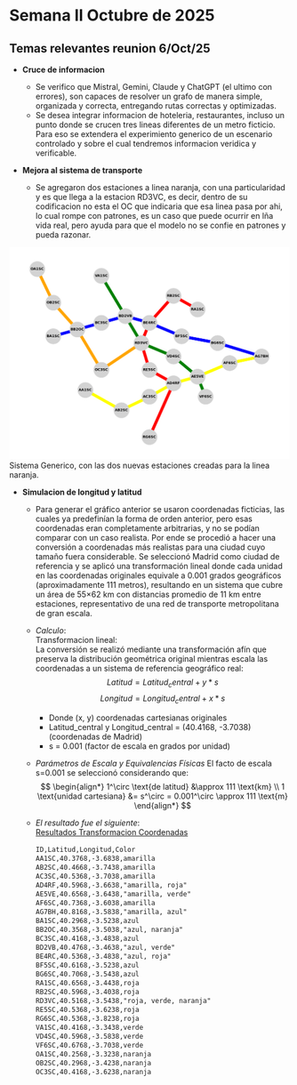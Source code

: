 # Semana II  Octubre de 2025 

## Temas relevantes reunion 6/Oct/25

- **Cruce de informacion**
    - Se verifico que Mistral, Gemini, Claude y ChatGPT (el ultimo con errores), son capaces de resolver un grafo de 
manera simple, organizada y correcta, entregando rutas correctas y optimizadas.
    - Se desea integrar informacion de hoteleria, restaurantes, incluso un punto donde se crucen tres lineas diferentes de un
metro ficticio. Para eso se extendera el experimiento generico de un escenario controlado y sobre el cual tendremos informacion veridica y
verificable.

- **Mejora al sistema de transporte**
    - Se agregaron dos estaciones a linea naranja, con una particularidad y es que llega a la estacion RD3VC, es decir, dentro de su
codificacion no esta el OC que indicaria que esa linea pasa por ahi, lo cual rompe con patrones, es un caso que puede ocurrir en lña vida real, pero ayuda
para que el modelo no se confie en patrones y pueda razonar.

![Sistema Generico](sistema_generico.png "Sistema Generico")
Sistema Generico, con las dos nuevas estaciones creadas para la linea naranja.

- **Simulacion de longitud y latitud**
    - Para generar el gráfico anterior se usaron coordenadas ficticias, las cuales ya predefinían la forma de orden anterior, pero esas coordenadas 
eran completamente arbitrarias, y no se podían comparar con un caso realista. Por ende se procedió a hacer una conversión a coordenadas más realistas 
para una ciudad cuyo tamaño fuera considerable. Se seleccionó Madrid como ciudad de referencia y se aplicó una transformación lineal donde cada unidad 
en las coordenadas originales equivale a 0.001 grados geográficos (aproximadamente 111 metros), resultando en un sistema que cubre un área de 55×62 km 
con distancias promedio de 11 km entre estaciones, representativo de una red de transporte metropolitana de gran escala.
    - *Calculo*:  
  Transformacion lineal:  
  La conversión se realizó mediante una transformación afín que preserva la distribución geométrica original mientras escala las coordenadas a un sistema 
de referencia geográfico real:
      $$ Latitud = Latitud_central + y * s $$
      $$ Longitud = Longitud_central + x * s $$
        - Donde (x, y) coordenadas cartesianas originales
        - Latitud_central y Longitud_central = (40.4168, -3.7038) (coordenadas de Madrid)
        - s = 0.001 (factor de escala en grados por unidad)
    - *Parámetros de Escala y Equivalencias Físicas*
  El facto de escala s=0.001 se seleccionó considerando que:
  $$
\begin{align*}
1^\circ \text{de latitud} &\approx 111 \text{km} \\
1 \text{unidad cartesiana} &= s^\circ = 0.001^\circ \approx 111 \text{m}
\end{align*}
$$
    - *El resultado fue el siguiente*:  
  [Resultados Transformacion Coordenadas](estaciones_sistema.csv)

        ```
        ID,Latitud,Longitud,Color
        AA1SC,40.3768,-3.6838,amarilla
        AB2SC,40.4668,-3.7438,amarilla
        AC3SC,40.5368,-3.7038,amarilla
        AD4RF,40.5968,-3.6638,"amarilla, roja"
        AE5VE,40.6568,-3.6438,"amarilla, verde"
        AF6SC,40.7368,-3.6038,amarilla
        AG7BH,40.8168,-3.5838,"amarilla, azul"
        BA1SC,40.2968,-3.5238,azul
        BB2OC,40.3568,-3.5038,"azul, naranja"
        BC3SC,40.4168,-3.4838,azul
        BD2VB,40.4768,-3.4638,"azul, verde"
        BE4RC,40.5368,-3.4838,"azul, roja"
        BF5SC,40.6168,-3.5238,azul
        BG6SC,40.7068,-3.5438,azul
        RA1SC,40.6568,-3.4438,roja
        RB2SC,40.5968,-3.4038,roja
        RD3VC,40.5168,-3.5438,"roja, verde, naranja"
        RE5SC,40.5368,-3.6238,roja
        RG6SC,40.5368,-3.8238,roja
        VA1SC,40.4168,-3.3438,verde
        VD4SC,40.5968,-3.5838,verde
        VF6SC,40.6768,-3.7038,verde
        OA1SC,40.2568,-3.3238,naranja
        OB2SC,40.2968,-3.4238,naranja
        OC3SC,40.4168,-3.6238,naranja
        
        ```


  
